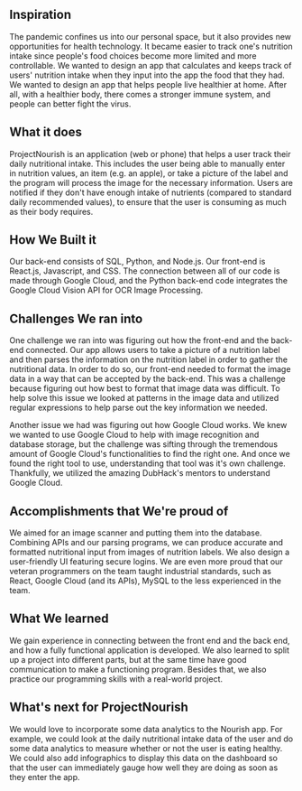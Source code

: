 ## Inspiration
The pandemic confines us into our personal space, but it also provides new opportunities for health technology. It became easier to track one's nutrition intake since people's food choices become more limited and more controllable. We wanted to design an app that calculates and keeps track of users' nutrition intake when they input into the app the food that they had. We wanted to design an app that helps people live healthier at home. After all, with a healthier body, there comes a stronger immune system, and people can better fight the virus.

## What it does
ProjectNourish is an application (web or phone) that helps a user track their daily nutritional intake. This includes the user being able to manually enter in nutrition values, an item (e.g. an apple), or take a picture of the label and the program will process the image for the necessary information. Users are notified if they don't have enough intake of nutrients (compared to standard daily recommended values), to ensure that the user is consuming as much as their body requires. 

## How We Built it
Our back-end consists of SQL, Python, and Node.js. Our front-end is React.js, Javascript, and CSS. The connection between all of our code is made through Google Cloud, and the Python back-end code integrates the Google Cloud Vision API for OCR Image Processing.

## Challenges We ran into

One challenge we ran into was figuring out how the front-end and the back-end connected. Our app allows users to take a picture of a nutrition label and then parses the information on the nutrition label in order to gather the nutritional data. In order to do so, our front-end needed to format the image data in a way that can be accepted by the back-end. This was a challenge because figuring out how best to format that image data was difficult. To help solve this issue we looked at patterns in the image data and utilized regular expressions to help parse out the key information we needed. 

Another issue we had was figuring out how Google Cloud works. We knew we wanted to use Google Cloud to help with image recognition and database storage, but the challenge was sifting through the tremendous amount of Google Cloud's functionalities to find the right one. And once we found the right tool to use, understanding that tool was it's own challenge. Thankfully, we utilized the amazing DubHack's mentors to understand Google Cloud.

## Accomplishments that We're proud of
We aimed for an image scanner and putting them into the database. Combining APIs and our parsing programs, we can produce accurate and formatted nutritional input from images of nutrition labels. We also design a user-friendly UI featuring secure logins. We are even more proud that our veteran programmers on the team taught industrial standards, such as React, Google Cloud (and its APIs), MySQL to the less experienced in the team.

## What We learned
We gain experience in connecting between the front end and the back end, and how a fully functional application is developed. We also learned to split up a project into different parts, but at the same time have good communication to make a functioning program. Besides that, we also practice our programming skills with a real-world project. 

## What's next for ProjectNourish

We would love to incorporate some data analytics to the Nourish app. For example, we could look at the daily nutritional intake data of the user and do some data analytics to measure whether or not the user is eating healthy. We could also add infographics to display this data on the dashboard so that the user can immediately gauge how well they are doing as soon as they enter the app.


